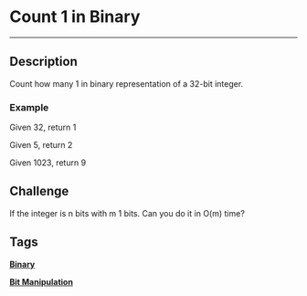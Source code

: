 # Count 1 in Binary
-----
## Description
Count how many 1 in binary representation of a 32-bit integer.

### Example
Given 32, return 1

Given 5, return 2

Given 1023, return 9

## Challenge
If the integer is n bits with m 1 bits. Can you do it in O(m) time?

## Tags
**[Binary](http://www.lintcode.com/tag/binary/)**

**[Bit Manipulation](http://www.lintcode.com/tag/bit-manipulation/)**

